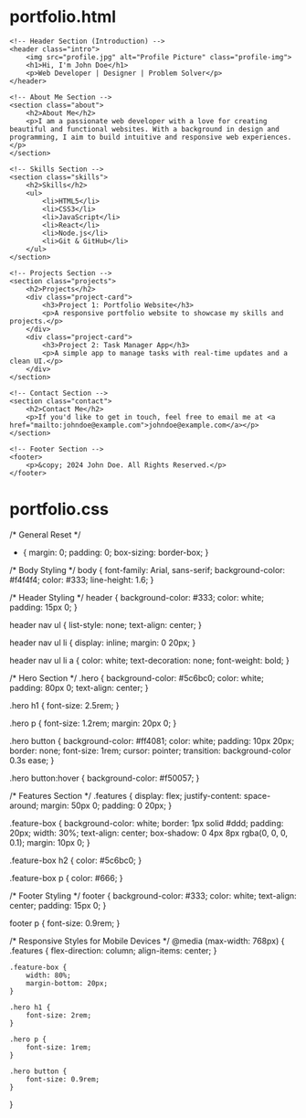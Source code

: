 # portfolio.html
<!DOCTYPE html>
<html lang="en">
<head>
    <meta charset="UTF-8">
    <meta name="viewport" content="width=device-width, initial-scale=1.0">
    <title>My Portfolio</title>
    <link rel="stylesheet" href="styles.css">
</head>
<body>

    <!-- Header Section (Introduction) -->
    <header class="intro">
        <img src="profile.jpg" alt="Profile Picture" class="profile-img">
        <h1>Hi, I'm John Doe</h1>
        <p>Web Developer | Designer | Problem Solver</p>
    </header>

    <!-- About Me Section -->
    <section class="about">
        <h2>About Me</h2>
        <p>I am a passionate web developer with a love for creating beautiful and functional websites. With a background in design and programming, I aim to build intuitive and responsive web experiences.</p>
    </section>

    <!-- Skills Section -->
    <section class="skills">
        <h2>Skills</h2>
        <ul>
            <li>HTML5</li>
            <li>CSS3</li>
            <li>JavaScript</li>
            <li>React</li>
            <li>Node.js</li>
            <li>Git & GitHub</li>
        </ul>
    </section>

    <!-- Projects Section -->
    <section class="projects">
        <h2>Projects</h2>
        <div class="project-card">
            <h3>Project 1: Portfolio Website</h3>
            <p>A responsive portfolio website to showcase my skills and projects.</p>
        </div>
        <div class="project-card">
            <h3>Project 2: Task Manager App</h3>
            <p>A simple app to manage tasks with real-time updates and a clean UI.</p>
        </div>
    </section>

    <!-- Contact Section -->
    <section class="contact">
        <h2>Contact Me</h2>
        <p>If you'd like to get in touch, feel free to email me at <a href="mailto:johndoe@example.com">johndoe@example.com</a></p>
    </section>

    <!-- Footer Section -->
    <footer>
        <p>&copy; 2024 John Doe. All Rights Reserved.</p>
    </footer>

</body>
</html>


# portfolio.css
/* General Reset */
* {
    margin: 0;
    padding: 0;
    box-sizing: border-box;
}

/* Body Styling */
body {
    font-family: Arial, sans-serif;
    background-color: #f4f4f4;
    color: #333;
    line-height: 1.6;
}

/* Header Styling */
header {
    background-color: #333;
    color: white;
    padding: 15px 0;
}

header nav ul {
    list-style: none;
    text-align: center;
}

header nav ul li {
    display: inline;
    margin: 0 20px;
}

header nav ul li a {
    color: white;
    text-decoration: none;
    font-weight: bold;
}

/* Hero Section */
.hero {
    background-color: #5c6bc0;
    color: white;
    padding: 80px 0;
    text-align: center;
}

.hero h1 {
    font-size: 2.5rem;
}

.hero p {
    font-size: 1.2rem;
    margin: 20px 0;
}

.hero button {
    background-color: #ff4081;
    color: white;
    padding: 10px 20px;
    border: none;
    font-size: 1rem;
    cursor: pointer;
    transition: background-color 0.3s ease;
}

.hero button:hover {
    background-color: #f50057;
}

/* Features Section */
.features {
    display: flex;
    justify-content: space-around;
    margin: 50px 0;
    padding: 0 20px;
}

.feature-box {
    background-color: white;
    border: 1px solid #ddd;
    padding: 20px;
    width: 30%;
    text-align: center;
    box-shadow: 0 4px 8px rgba(0, 0, 0, 0.1);
    margin: 10px 0;
}

.feature-box h2 {
    color: #5c6bc0;
}

.feature-box p {
    color: #666;
}

/* Footer Styling */
footer {
    background-color: #333;
    color: white;
    text-align: center;
    padding: 15px 0;
}

footer p {
    font-size: 0.9rem;
}

/* Responsive Styles for Mobile Devices */
@media (max-width: 768px) {
    .features {
        flex-direction: column;
        align-items: center;
    }

    .feature-box {
        width: 80%;
        margin-bottom: 20px;
    }

    .hero h1 {
        font-size: 2rem;
    }

    .hero p {
        font-size: 1rem;
    }

    .hero button {
        font-size: 0.9rem;
    }
}
